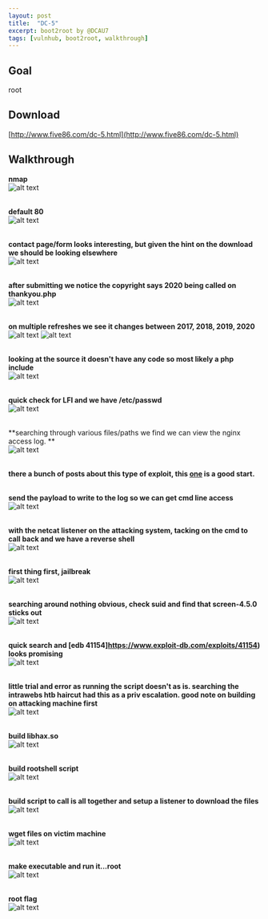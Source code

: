 ```yaml
---
layout: post
title:  "DC-5"
excerpt: boot2root by @DCAU7
tags: [vulnhub, boot2root, walkthrough]
---
```


## Goal #
root

## Download #
[http://www.five86.com/dc-5.html](http://www.five86.com/dc-5.html)

## Walkthrough #

**nmap**
<br>![alt text](../vulnhub/DC-5/nmap.png)
<br><br>

**default 80**
<br>![alt text](../vulnhub/DC-5/default80.png)
<br><br>

**contact page/form looks interesting, but given the hint on the download we should be looking elsewhere**
<br>![alt text](../vulnhub/DC-5/contact.png)
<br><br>

**after submitting we notice the copyright says 2020 being called on thankyou.php**
<br>![alt text](../vulnhub/DC-5/thankyou.png)
<br><br>

**on multiple refreshes we see it changes between 2017, 2018, 2019, 2020**
<br>![alt text](../vulnhub/DC-5/copyright1.png)
![alt text](../vulnhub/DC-5/copyright2.png)
<br><br>

**looking at the source it doesn't have any code so most likely a php include**
<br>![alt text](../vulnhub/DC-5/thankyou-source.png)
<br><br>

**quick check for LFI and we have /etc/passwd**
<br>![alt text](../vulnhub/DC-5/etcpasswd.png)
<br><br>

**searching through various files/paths we find we can view the nginx access log.  **
<br>![alt text](../vulnhub/DC-5/accesslog.png)
<br><br>

**there a bunch of posts about this type of exploit, this [one](https://roguecod3r.wordpress.com/2014/03/17/lfi-to-shell-exploiting-apache-access-log/) is a good start.**<br><br>

**send the payload to write to the log so we can get cmd line access**
<br>![alt text](../vulnhub/DC-5/nccmd.png)
<br><br>

**with the netcat listener on the attacking system, tacking on the cmd to call back and we have a reverse shell**
<br>![alt text](../vulnhub/DC-5/reverseshell.png)
<br><br>

**first thing first, jailbreak**
<br>![alt text](../vulnhub/DC-5/jailbreak.png)
<br><br>

**searching around nothing obvious, check suid and find that screen-4.5.0 sticks out**
<br>![alt text](../vulnhub/DC-5/suid.png)
<br><br>

**quick search and [edb 41154]https://www.exploit-db.com/exploits/41154) looks promising**
<br>![alt text](../vulnhub/DC-5/edb41154.png)
<br><br>

**little trial and error as running the script doesn't as is.  searching the intrawebs htb haircut had this as a priv escalation.  good note on building on attacking machine first**
<br>![alt text](../vulnhub/DC-5/haircut.png)
<br><br>

**build libhax.so**
<br>![alt text](../vulnhub/DC-5/libhax.png)
<br><br>

**build rootshell script**
<br>![alt text](../vulnhub/DC-5/rootshell.png)
<br><br>

**build script to call is all together and setup a listener to download the files**
<br>![alt text](../vulnhub/DC-5/sploitserv.png)
<br><br>

**wget files on victim machine**
<br>![alt text](../vulnhub/DC-5/wget.png)
<br><br>

**make executable and run it...root**
<br>![alt text](../vulnhub/DC-5/root.png)
<br><br>

**root flag**
<br>![alt text](../vulnhub/DC-5/rootflag.png)
<br><br>